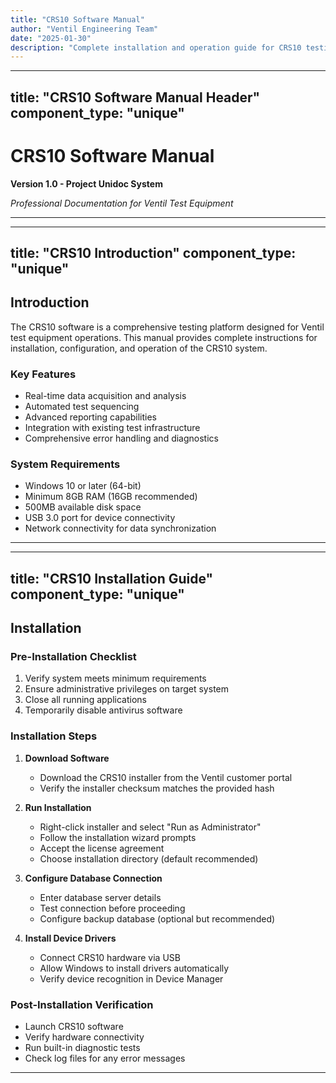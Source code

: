```yaml
---
title: "CRS10 Software Manual"
author: "Ventil Engineering Team"
date: "2025-01-30"
description: "Complete installation and operation guide for CRS10 testing software"
---
```



---
title: "CRS10 Software Manual Header"
component_type: "unique"
---

# CRS10 Software Manual

**Version 1.0 - Project Unidoc System**

*Professional Documentation for Ventil Test Equipment*

---


---
title: "CRS10 Introduction"
component_type: "unique"
---

## Introduction

The CRS10 software is a comprehensive testing platform designed for Ventil test equipment operations. This manual provides complete instructions for installation, configuration, and operation of the CRS10 system.

### Key Features

- Real-time data acquisition and analysis
- Automated test sequencing
- Advanced reporting capabilities
- Integration with existing test infrastructure
- Comprehensive error handling and diagnostics

### System Requirements

- Windows 10 or later (64-bit)
- Minimum 8GB RAM (16GB recommended)
- 500MB available disk space
- USB 3.0 port for device connectivity
- Network connectivity for data synchronization

---


---
title: "CRS10 Installation Guide"
component_type: "unique"
---

## Installation

### Pre-Installation Checklist

1. Verify system meets minimum requirements
2. Ensure administrative privileges on target system
3. Close all running applications
4. Temporarily disable antivirus software

### Installation Steps

1. **Download Software**
   - Download the CRS10 installer from the Ventil customer portal
   - Verify the installer checksum matches the provided hash

2. **Run Installation**
   - Right-click installer and select "Run as Administrator"
   - Follow the installation wizard prompts
   - Accept the license agreement
   - Choose installation directory (default recommended)

3. **Configure Database Connection**
   - Enter database server details
   - Test connection before proceeding
   - Configure backup database (optional but recommended)

4. **Install Device Drivers**
   - Connect CRS10 hardware via USB
   - Allow Windows to install drivers automatically
   - Verify device recognition in Device Manager

### Post-Installation Verification

- Launch CRS10 software
- Verify hardware connectivity
- Run built-in diagnostic tests
- Check log files for any error messages

---

